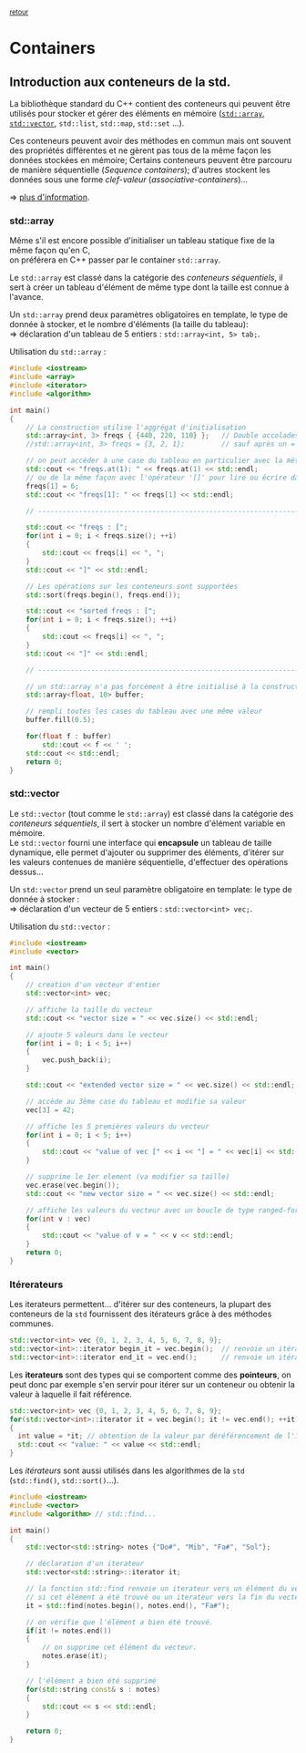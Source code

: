 <p><sup><a href="readme.md">retour</a></sup></p>

# Containers

## Introduction aux conteneurs de la std.

La bibliothèque standard du C++ contient des conteneurs qui peuvent être utilisés pour stocker et gérer des éléments en mémoire ([`std::array`](std::array), [`std::vector`](std::vector), `std::list`, `std::map`, `std::set` ...).  

Ces conteneurs peuvent avoir des méthodes en commun mais ont souvent des propriétés différentes et ne gèrent pas tous de la même façon les données stockées en mémoire; Certains conteneurs peuvent être parcouru de manière séquentielle (*Sequence containers*); d'autres stockent les données sous une forme *clef-valeur* (*associative-containers*)...

=> [plus d'information](http://en.cppreference.com/w/cpp/container).

### std::array

Même s'il est encore possible d'initialiser un tableau statique fixe de la même façon qu'en C,  
on préférera en C++ passer par le container `std::array`.

Le `std::array` est classé dans la catégorie des *conteneurs séquentiels*, il sert à créer un tableau d'élément de même type dont la taille est connue à l'avance.

Un `std::array` prend deux paramètres obligatoires en template, le type de donnée à stocker, et le nombre d'éléments (la taille du tableau):  
=> déclaration d'un tableau de 5 entiers : `std::array<int, 5> tab;`.

Utilisation du `std::array` :

```cpp
#include <iostream>
#include <array>
#include <iterator>
#include <algorithm>

int main()
{
    // La construction utilise l'aggrégat d'initialisation
    std::array<int, 3> freqs { {440, 220, 110} };   // Double accolades requises
    //std::array<int, 3> freqs = {3, 2, 1};         // sauf après un =

    // on peut accéder à une case du tableau en particulier avec la méthode 'at'
    std::cout << "freqs.at(1): " << freqs.at(1) << std::endl;
    // ou de la même façon avec l'opérateur '[]' pour lire ou écrire dans une case
    freqs[1] = 6;
    std::cout << "freqs[1]: " << freqs[1] << std::endl;

    // --------------------------------------------------------------------

    std::cout << "freqs : [";
    for(int i = 0; i < freqs.size(); ++i)
    {
        std::cout << freqs[i] << ", ";
    }
    std::cout << "]" << std::endl;

    // Les opérations sur les conteneurs sont supportées
    std::sort(freqs.begin(), freqs.end());

    std::cout << "sorted freqs : [";
    for(int i = 0; i < freqs.size(); ++i)
    {
        std::cout << freqs[i] << ", ";
    }
    std::cout << "]" << std::endl;

    // --------------------------------------------------------------------

    // un std::array n'a pas forcément à être initialisé à la construction
    std::array<float, 10> buffer;

    // rempli toutes les cases du tableau avec une même valeur
    buffer.fill(0.5);

    for(float f : buffer)
        std::cout << f << ' ';
    std::cout << std::endl;
    return 0;
}
```

### std::vector

Le `std::vector` (tout comme le `std::array`) est classé dans la catégorie des *conteneurs séquentiels*, il sert à stocker un nombre d'élément variable en mémoire.  
Le `std::vector` fourni une interface qui **encapsule** un tableau de taille dynamique, elle permet d'ajouter ou supprimer des éléments, d'itérer sur les valeurs contenues de manière séquentielle, d'effectuer des opérations dessus...

Un `std::vector` prend un seul paramètre obligatoire en template: le type de donnée à stocker :  
=> déclaration d'un vecteur de 5 entiers : `std::vector<int> vec;`.

Utilisation du `std::vector` :

```cpp
#include <iostream>
#include <vector>

int main()
{
    // creation d'un vecteur d'entier
    std::vector<int> vec;

    // affiche la taille du vecteur
    std::cout << "vector size = " << vec.size() << std::endl;

    // ajoute 5 valeurs dans le vecteur
    for(int i = 0; i < 5; i++)
    {
        vec.push_back(i);
    }

    std::cout << "extended vector size = " << vec.size() << std::endl;

    // accède au 3ème case du tableau et modifie sa valeur
    vec[3] = 42;

    // affiche les 5 premières valeurs du vecteur
    for(int i = 0; i < 5; i++)
    {
        std::cout << "value of vec [" << i << "] = " << vec[i] << std::endl;
    }

    // supprime le 1er element (va modifier sa taille)
    vec.erase(vec.begin());
    std::cout << "new vector size = " << vec.size() << std::endl;

    // affiche les valeurs du vecteur avec un boucle de type ranged-for (c++11)
    for(int v : vec)
    {
        std::cout << "value of v = " << v << std::endl;
    }
    return 0;
}
```

### Itérerateurs

Les iterateurs permettent... d'itérer sur des conteneurs, la plupart des conteneurs de la `std` fournissent des itérateurs grâce à des méthodes communes.

```cpp
std::vector<int> vec {0, 1, 2, 3, 4, 5, 6, 7, 8, 9};
std::vector<int>::iterator begin_it = vec.begin();  // renvoie un itérateur sur le premier élément du vecteur
std::vector<int>::iterator end_it = vec.end();      // renvoie un itérateur sur le dernier élément du vecteur
```

Les **iterateurs** sont des types qui se comportent comme des **pointeurs**, on peut donc par exemple s'en servir pour itérer sur un conteneur ou obtenir la valeur à laquelle il fait référence.

```cpp
std::vector<int> vec {0, 1, 2, 3, 4, 5, 6, 7, 8, 9};
for(std::vector<int>::iterator it = vec.begin(); it != vec.end(); ++it)
{
  int value = *it; // obtention de la valeur par déréférencement de l'iterateur.
  std::cout << "value: " << value << std::endl;
}
```

Les *itérateurs* sont aussi utilisés dans les algorithmes de la `std` (`std::find()`, `std::sort()`...).

```cpp
#include <iostream>
#include <vector>
#include <algorithm> // std::find...

int main()
{
    std::vector<std::string> notes {"Do#", "Mib", "Fa#", "Sol"};

    // déclaration d'un iterateur
    std::vector<std::string>::iterator it;

    // la fonction std::find renvoie un iterateur vers un élément du vecteur
    // si cet élément a été trouvé ou un iterateur vers la fin du vecteur si il n'existe pas.
    it = std::find(notes.begin(), notes.end(), "Fa#");

    // on vérifie que l'élément a bien été trouvé.
    if(it != notes.end())
    {
        // on supprime cet élément du vecteur.
        notes.erase(it);
    }

    // l'élément a bien été supprimé
    for(std::string const& s : notes)
    {
        std::cout << s << std::endl;
    }

    return 0;
}
```

